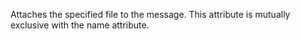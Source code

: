 Attaches the specified file to the message. This attribute is mutually exclusive with the
		name attribute.